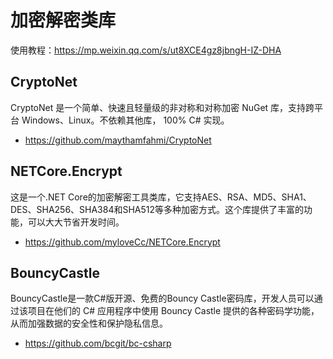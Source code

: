 # 加密解密类库

使用教程：<https://mp.weixin.qq.com/s/ut8XCE4gz8jbngH-IZ-DHA>

## CryptoNet

CryptoNet 是一个简单、快速且轻量级的非对称和对称加密 NuGet 库，支持跨平台 Windows、Linux。不依赖其他库， 100% C# 实现。

- <https://github.com/maythamfahmi/CryptoNet>

## NETCore.Encrypt

这是一个.NET Core的加密解密工具类库，它支持AES、RSA、MD5、SHA1、DES、SHA256、SHA384和SHA512等多种加密方式。这个库提供了丰富的功能，可以大大节省开发时间。

- <https://github.com/myloveCc/NETCore.Encrypt>

## BouncyCastle

BouncyCastle是一款C#版开源、免费的Bouncy Castle密码库，开发人员可以通过该项目在他们的 C# 应用程序中使用 Bouncy Castle 提供的各种密码学功能，从而加强数据的安全性和保护隐私信息。

- <https://github.com/bcgit/bc-csharp>
